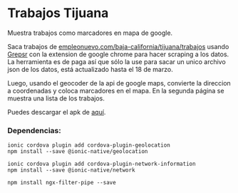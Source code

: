 # Trabajos Tijuana
Muestra trabajos como marcadores en mapa de google. 

Saca trabajos de [empleonuevo.com/baja-california/tijuana/trabajos](https://www.empleonuevo.com/baja-california/tijuana/trabajos) usando [Grepsr](https://www.grepsr.com/) con la extension de google chrome para hacer scraping a los datos. La herramienta es de paga así que sólo la use para sacar un unico archivo json de los datos, está actualizado hasta el 18 de marzo.

Luego, usando el geocoder de la api de google maps, convierte la direccion a coordenadas y coloca marcadores en el mapa. En la segunda página se muestra una lista de los trabajos.

Puedes descargar el apk de [aquí](https://github.com/Argeliz/ionic-project/releases/download/1/TrabajosTijuana1.apk).

### Dependencias:

```
ionic cordova plugin add cordova-plugin-geolocation 
npm install --save @ionic-native/geolocation

ionic cordova plugin add cordova-plugin-network-information
npm install --save @ionic-native/network

npm install ngx-filter-pipe --save
```


